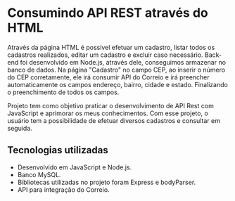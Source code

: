 
# Consumindo API REST através do HTML 
Através da página HTML é possível efetuar um cadastro, listar todos os cadastros realizados, editar um cadastro e excluir caso necessário. Back-end foi desenvolvido em Node.js, através dele, conseguimos armazenar no banco de dados. Na página "Cadastro" no campo CEP, ao inserir o número do CEP corretamente, ele irá consumir API do Correio e irá preencher automaticamente os campos endereço, bairro, cidade e estado. Finalizando o preenchimento de todos os campos.

Projeto tem como objetivo praticar o desenvolvimento de API Rest com JavaScript e aprimorar os meus conhecimentos. Com esse projeto, o usuário tem a possibilidade de efetuar diversos cadastros e consultar em seguida.

## Tecnologias utilizadas
* Desenvolvido em JavaScript e Node.js.
* Banco MySQL.
* Bibliotecas utilizadas no projeto foram Express e bodyParser.
* API para integração do Correio.